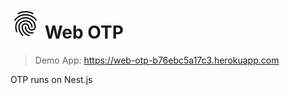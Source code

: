 # <img src="./public/android-icon-192x192.png" height="48" title="fingerprint"/> Web OTP

> Demo App: https://web-otp-b76ebc5a17c3.herokuapp.com

OTP runs on Nest.js
